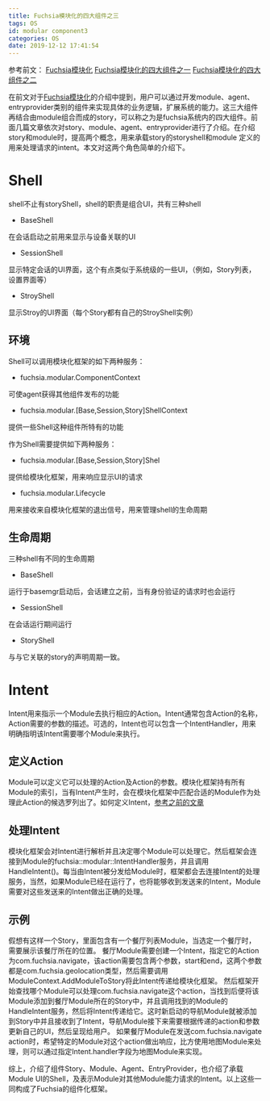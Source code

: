 ```yaml
---
title: Fuchsia模块化的四大组件之三
tags: OS
id: modular component3
categories: OS
date: 2019-12-12 17:41:54
---
```


参考前文：
[Fuchsia模块化](https://www.robotshell.com/2019/11/20/os/modular/)
[Fuchsia模块化的四大组件之一](https://www.robotshell.com/2019/11/28/os/modular%20component/)
[Fuchsia模块化的四大组件之二](https://www.robotshell.com/2019/12/05/os/modular%20component2/)

在前文对于[Fuchsia模块化](https://www.robotshell.com/2019/11/20/os/modular/)的介绍中提到，用户可以通过开发module、agent、entryprovider类别的组件来实现具体的业务逻辑，扩展系统的能力。这三大组件再结合由module组合而成的story，可以称之为是fuchsia系统内的四大组件。前面几篇文章依次对story、module、agent、entryprovider进行了介绍。在介绍story和module时，提高两个概念，用来承载story的storyshell和module 定义的用来处理请求的intent。本文对这两个角色简单的介绍下。
<!--more-->
# Shell
shell不止有storyShell，shell的职责是组合UI，共有三种shell
- BaseShell

在会话启动之前用来显示与设备关联的UI

- SessionShell

显示特定会话的UI界面，这个有点类似于系统级的一些UI，（例如，Story列表，设置界面等）

- StroyShell

显示Stroy的UI界面（每个Story都有自己的StroyShell实例）

## 环境
Shell可以调用模块化框架的如下两种服务：
- fuchsia.modular.ComponentContext

可使agent获得其他组件发布的功能

- fuchsia.modular.[Base,Session,Story]ShellContext

提供一些Shell这种组件所特有的功能

作为Shell需要提供如下两种服务：

- fuchsia.modular.[Base,Session,Story]Shel

提供给模块化框架，用来响应显示UI的请求

- fuchsia.modular.Lifecycle

用来接收来自模块化框架的退出信号，用来管理shell的生命周期

## 生命周期
三种shell有不同的生命周期
- BaseShell

运行于basemgr启动后，会话建立之前，当有身份验证的请求时也会运行

- SessionShell

在会话运行期间运行

- StoryShell

与与它关联的story的声明周期一致。

# Intent
Intent用来指示一个Module去执行相应的Action。Intent通常包含Action的名称，Action需要的参数的描述。可选的，Intent也可以包含一个IntentHandler，用来明确指明该Intent需要哪个Module来执行。

## 定义Action
Module可以定义它可以处理的Action及Action的参数。模块化框架持有所有Module的索引，当有Intent产生时，会在模块化框架中匹配合适的Module作为处理此Action的候选罗列出了。如何定义Intent，[参考之前的文章](https://www.robotshell.com/2019/11/28/os/modular%20component/)

## 处理Intent
模块化框架会对Intent进行解析并且决定哪个Module可以处理它。然后框架会连接到Module的fuchsia::modular::IntentHandler服务，并且调用HandleIntent()。每当由Intent被分发给Module时，框架都会去连接Intent的处理服务，当然，如果Module已经在运行了，也将能够收到发送来的Intent，Module需要对这些发送来的Intent做出正确的处理。

## 示例
假想有这样一个Story，里面包含有一个餐厅列表Module，当选定一个餐厅时，需要展示该餐厅所在的位置。
餐厅Module需要创建一个Intent，指定它的Action为com.fuchsia.navigate，该action需要包含两个参数，start和end，这两个参数都是com.fuchsia.geolocation类型，然后需要调用ModuleContext.AddModuleToStory将此Intent传递给模块化框架。
然后框架开始查找哪个Module可以处理com.fuchsia.navigate这个action，当找到后便将该Module添加到餐厅Module所在的Story中，并且调用找到的Module的HandleIntent服务，然后将Intent传递给它。这时新启动的导航Module就被添加到Story中并且接收到了Intent，导航Module接下来需要根据传递的action和参数更新自己的UI，然后呈现给用户。
如果餐厅Module在发送com.fuchsia.navigate action时，希望特定的Module对这个action做出响应，比方使用地图Module来处理，则可以通过指定Intent.handler字段为地图Module来实现。

综上，介绍了组件Story、Module、Agent、EntryProvider，也介绍了承载Module UI的Shell，及表示Module对其他Module能力请求的Intent。以上这些一同构成了Fuchsia的组件化框架。
